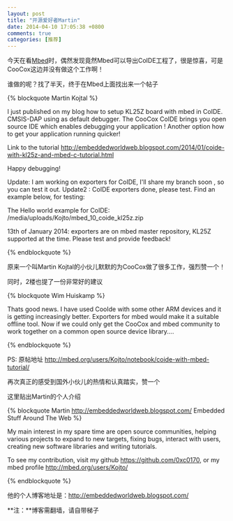 ```yaml
---
layout: post
title: "开源爱好者Martin"
date: 2014-04-10 17:05:38 +0800
comments: true
categories: [推荐]
---
```




今天在看[Mbed](http://mbed.org/)时，偶然发现竟然Mbed可以导出CoIDE工程了，很是惊喜，可是CooCox这边并没有做这个工作啊！

谁做的呢？找了半天，终于在Mbed上面找出来一个帖子

{% blockquote  Martin Kojtal %}

I just published on my blog how to setup KL25Z board with mbed in CoIDE. CMSIS-DAP using as default debugger. The CooCox CoIDE brings you open source IDE which enables debugging your application ! Another option how to get your application running quicker!

Link to the tutorial http://embeddedworldweb.blogspot.com/2014/01/coide-with-kl25z-and-mbed-c-tutorial.html

Happy debugging!

Update: I am working on exporters for CoIDE, I'll share my branch soon , so you can test it out. Update2 : CoIDE exporters done, please test. Find an example below, for testing:

The Hello world example for CoIDE: /media/uploads/Kojto/mbed_10_coide_kl25z.zip

13th of January 2014: exporters are on mbed master repository, KL25Z supported at the time. Please test and provide feedback!

{% endblockquote %}

原来一个叫Martin Kojtal的小伙儿默默的为CooCox做了很多工作，强烈赞一个！


同时，2楼也提了一份非常好的建议

{% blockquote  Wim Huiskamp %}

Thats good news. I have used CooIde with some other ARM devices and it is getting increasingly better. Exporters for mbed would make it a suitable offline tool. Now if we could only get the CooCox and mbed community to work together on a common open source device library....

{% endblockquote %}

PS: 原帖地址 <http://mbed.org/users/Kojto/notebook/coide-with-mbed-tutorial/>

再次真正的感受到国外小伙儿的热情和认真踏实，赞一个

这里贴出Martin的个人介绍

{% blockquote Martin http://embeddedworldweb.blogspot.com/ Embedded Stuff Around The Web %}

My main interest in my spare time are open source communities, helping various projects to expand to new targets, fixing bugs, interact with users, creating new software libraries and writing tutorials.

To see my contribution, visit my github https://github.com/0xc0170, or my mbed profile http://mbed.org/users/Kojto/

{% endblockquote %}

他的个人博客地址是：<http://embeddedworldweb.blogspot.com/>

**注：**博客需翻墙，请自带梯子



